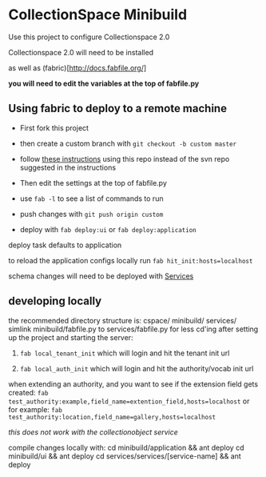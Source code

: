 # CollectionSpace Minibuild
 Use this project to configure Collectionspace 2.0

 Collectionspace 2.0 will need to be installed

 as well as (fabric)[http://docs.fabfile.org/]

 __you will need to edit the variables at the top of fabfile.py__

## Using fabric to deploy to a remote machine

*  First fork this project
*  then create a custom branch with `git checkout -b custom master`
*  follow 
[these instructions](http://wiki.collectionspace.org/display/UNRELEASED/Creating+your+new+tenant+using+the+mini-build) using this repo instead of the svn repo suggested in the instructions

*  Then edit the settings at the top of fabfile.py
*  use `fab -l` to see a list of commands to run 
*  push changes with `git push origin custom`
*  deploy with `fab deploy:ui`  or `fab deploy:application`


deploy task defaults to application

to reload the application configs locally run `fab hit_init:hosts=localhost`

schema changes will need to be deployed with 
[Services](http://github.com/collectionspace/services)



## developing locally

the recommended directory structure is:
cspace/
        minibuild/
        services/
simlink minibuild/fabfile.py to services/fabfile.py for less cd'ing
after setting up the project and starting the server:

1. `fab local_tenant_init` which will login and hit the tenant init url

2. `fab local_auth_init`  which will login and hit the authority/vocab init url

when extending an authority, 
and you want to see if the extension field gets created:
`fab test_authority:example,field_name=extention_field,hosts=localhost`
or for example:
`fab test_authority:location,field_name=gallery,hosts=localhost`

_this does not work with the collectionobject service_


compile changes locally with:
cd minibuild/application && ant deploy
cd minibuild/ui && ant deploy
cd services/services/[service-name] && ant deploy

